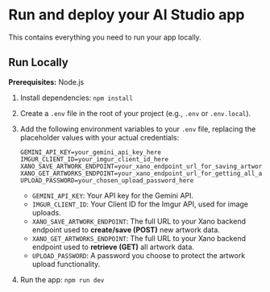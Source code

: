 # Run and deploy your AI Studio app

This contains everything you need to run your app locally.

## Run Locally

**Prerequisites:** Node.js

1.  Install dependencies:
    `npm install`
2.  Create a `.env` file in the root of your project (e.g., `.env` or `.env.local`).
3.  Add the following environment variables to your `.env` file, replacing the placeholder values with your actual credentials:

    ```env
    GEMINI_API_KEY=your_gemini_api_key_here
    IMGUR_CLIENT_ID=your_imgur_client_id_here
    XANO_SAVE_ARTWORK_ENDPOINT=your_xano_endpoint_url_for_saving_artworks
    XANO_GET_ARTWORKS_ENDPOINT=your_xano_endpoint_url_for_getting_all_artworks
    UPLOAD_PASSWORD=your_chosen_upload_password_here
    ```

    -   `GEMINI_API_KEY`: Your API key for the Gemini API.
    -   `IMGUR_CLIENT_ID`: Your Client ID for the Imgur API, used for image uploads.
    -   `XANO_SAVE_ARTWORK_ENDPOINT`: The full URL to your Xano backend endpoint used to **create/save (POST)** new artwork data.
    -   `XANO_GET_ARTWORKS_ENDPOINT`: The full URL to your Xano backend endpoint used to **retrieve (GET)** all artwork data.
    -   `UPLOAD_PASSWORD`: A password you choose to protect the artwork upload functionality.

4.  Run the app:
    `npm run dev`